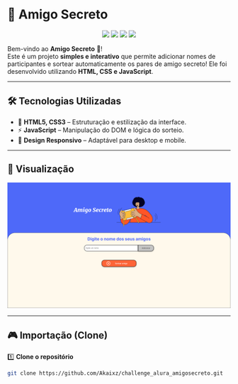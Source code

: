# 🎁 Amigo Secreto 

<p align="center">
  <img src="https://img.shields.io/badge/Status-Completo-green?style=flat-square"/>
  <img src="https://img.shields.io/badge/Licença-GNU-blue?style=flat-square"/>
  <img src="https://img.shields.io/badge/Feito%20com-HTML%20CSS%20%26%20JS-orange?style=flat-square"/>
  <img src="https://img.shields.io/badge/Turma-G8%20ONE-purple?style=flat-square"/>
</p>

Bem-vindo ao **Amigo Secreto** 🎉!  
Este é um projeto **simples e interativo** que permite adicionar nomes de participantes e sortear automaticamente os pares de amigo secreto! Ele foi desenvolvido utilizando **HTML, CSS e JavaScript**.

---

## 🛠️ Tecnologias Utilizadas

- 🎨 **HTML5, CSS3** – Estruturação e estilização da interface.
- ⚡ **JavaScript** – Manipulação do DOM e lógica do sorteio.
- 📱 **Design Responsivo** – Adaptável para desktop e mobile.

---

## 📸 Visualização

<p align="center">
  <img src="assets/screenshot.png" alt="Preview do Amigo Secreto" width="600px">
</p>

---

## 🎮 Importação (Clone)

1️⃣ **Clone o repositório**  
```bash
git clone https://github.com/Akaixz/challenge_alura_amigosecreto.git
